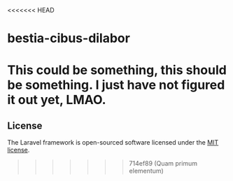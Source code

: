 <<<<<<< HEAD
# bestia-cibus-dilabor
This could be something, this should be something.
I just have not figured it out yet, LMAO.
=======
## License

The Laravel framework is open-sourced software licensed under the [MIT license](https://opensource.org/licenses/MIT).
>>>>>>> 714ef89 (Quam primum elementum)
